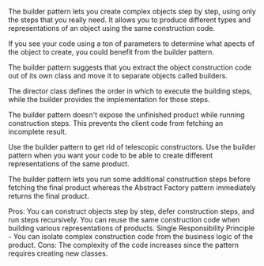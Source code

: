 The builder pattern lets you create complex objects step by step, using only the steps that you really need. It allows you to produce different types and representations of an object using the same construction code. 

If you see your code using a ton of parameters to determine what apects of the object to create, you could benefit from the builder pattern. 

The builder pattern suggests that you extract the object construction code out of its own class and move it to separate objects called builders.

The director class defines the order in which to execute the building steps, while the builder provides the implementation for those steps. 

The builder pattern doesn't expose the unfinished product while running construction steps. This prevents the client code from fetching an incomplete result. 

Use the builder pattern to get rid of telescopic constructors.
Use the builder pattern when you want your code to be able to create different representations of the same product.

The builder pattern lets you run some additional construction steps before fetching the final product whereas the Abstract Factory pattern immediately returns the final product. 

Pros:
You can construct objects step by step, defer construction steps, and run steps recursively.
You can reuse the same construction code when building various representations of products.
Single Responsibility Principle - You can isolate complex construction code from the business logic of the product. 
Cons:
The complexity of the code increases since the pattern requires creating new classes. 